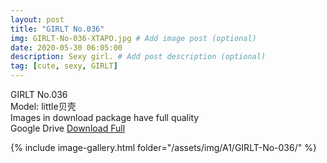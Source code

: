 ```yaml
---
layout: post
title: "GIRLT No.036"
img: GIRLT-No-036-XTAPO.jpg # Add image post (optional)
date: 2020-05-30 06:05:00
description: Sexy girl. # Add post description (optional)
tag: [cute, sexy, GIRLT]
---
```

GIRLT No.036    
Model: little贝壳  
Images in download package have full quality                
Google Drive [Download Full](http://gestyy.com/e034Eo)

{% include image-gallery.html folder="/assets/img/A1/GIRLT-No-036/" %}
